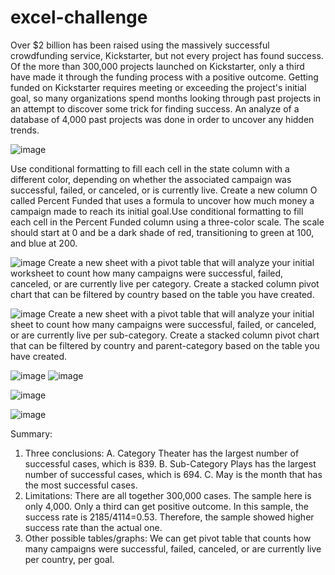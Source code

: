 # excel-challenge
Over $2 billion has been raised using the massively successful crowdfunding service, Kickstarter, but not every project has found success. Of the more than 300,000 projects launched on Kickstarter, only a third have made it through the funding process with a positive outcome.
Getting funded on Kickstarter requires meeting or exceeding the project's initial goal, so many organizations spend months looking through past projects in an attempt to discover some trick for finding success. An analyze of a database of 4,000 past projects was done in order to uncover any hidden trends.


![image](https://user-images.githubusercontent.com/79819331/119204757-4ad68200-ba64-11eb-8da7-ed4a6e3822d3.png)

Use conditional formatting to fill each cell in the state column with a different color, depending on whether the associated campaign was successful, failed, or canceled, or is currently live. Create a new column O called Percent Funded that uses a formula to uncover how much money a campaign made to reach its initial goal.Use conditional formatting to fill each cell in the Percent Funded column using a three-color scale. The scale should start at 0 and be a dark shade of red, transitioning to green at 100, and blue at 200.




![image](https://user-images.githubusercontent.com/79819331/119153579-5f445b80-ba1f-11eb-9666-a405f082ff63.png)
Create a new sheet with a pivot table that will analyze your initial worksheet to count how many campaigns were successful, failed, canceled, or are currently live per category. Create a stacked column pivot chart that can be filtered by country based on the table you have created.

![image](https://user-images.githubusercontent.com/79819331/119153933-b0ece600-ba1f-11eb-99b0-5f9141670ab9.png)
Create a new sheet with a pivot table that will analyze your initial sheet to count how many campaigns were successful, failed, or canceled, or are currently live per sub-category. Create a stacked column pivot chart that can be filtered by country and parent-category based on the table you have created.






![image](https://user-images.githubusercontent.com/79819331/119153987-be09d500-ba1f-11eb-8a7f-73de245ba73f.png)
![image](https://user-images.githubusercontent.com/79819331/119154070-d24dd200-ba1f-11eb-8b0e-b07b58ed473d.png)

![image](https://user-images.githubusercontent.com/79819331/119154114-dc6fd080-ba1f-11eb-9fff-b3633a4b3665.png)


![image](https://user-images.githubusercontent.com/79819331/119154634-5738eb80-ba20-11eb-82b3-367ab285e2c1.png)




Summary:
1.	Three conclusions:
A.	Category Theater has the largest number of successful cases, which is 839. 
B.	Sub-Category Plays has the largest number of successful cases, which is 694.
C.	May is the month that has the most successful cases.
2.	Limitations:
There are all together 300,000 cases. The sample here is only 4,000. Only a third can get positive outcome. In this sample, the success rate is 2185/4114=0.53. Therefore, the sample showed higher success rate than the actual one.
3.	Other possible tables/graphs:
We can get pivot table that counts how many campaigns were successful, failed, canceled, or are currently live per country, per goal.

